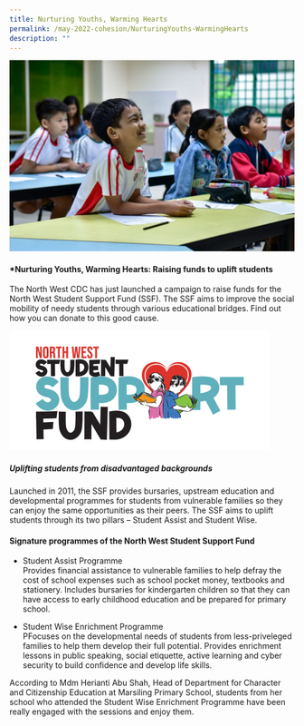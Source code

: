 ```yaml
---
title: Nurturing Youths, Warming Hearts
permalink: /may-2022-cohesion/NurturingYouths-WarmingHearts
description: ""
---
```


![](/images/Nurturing%20Youths.jpg)


#### *Nurturing Youths, Warming Hearts: Raising funds to uplift students


The North West CDC has just launched a campaign to raise funds for the North West Student Support Fund (SSF). The SSF aims to improve the social mobility of needy students through various educational bridges. Find out how you can donate to this good cause.


![](/images/Student%20support%20Fund.jpg)


##### Uplifting students from disadvantaged backgrounds

Launched in 2011, the SSF provides bursaries, upstream education and developmental programmes for students from vulnerable families so they can enjoy the same opportunities as their peers. The SSF aims to uplift students through its two pillars – Student Assist and Student Wise.

#### Signature programmes of the North West Student Support Fund

* Student Assist Programme<br>
Provides financial assistance to vulnerable families to help defray the cost of school expenses such as school pocket money, textbooks and stationery. Includes bursaries for kindergarten children so that they can have access to early childhood education and be prepared for primary school.

* Student Wise Enrichment Programme<br>
PFocuses on the developmental needs of students from less-priveleged families to help them develop their full potential. Provides enrichment lessons in public speaking, social etiquette, active learning and cyber security to build confidence and develop life skills.<br>


According to Mdm Herianti Abu Shah, Head of Department for Character and Citizenship Education at Marsiling Primary School, students from her school who attended the Student Wise Enrichment Programme have been really engaged with the sessions and enjoy them.

